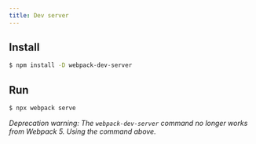 ```yaml
---
title: Dev server
---
```


## Install

```sh
$ npm install -D webpack-dev-server
```


## Run

```sh
$ npx webpack serve
```

_Deprecation warning: The `webpack-dev-server` command no longer works from Webpack 5. Using the command above._
